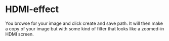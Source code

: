 # HDMI-effect

You browse for your image and click create and save path. It will then make a copy of your image but with some kind of filter that looks like a zoomed-in HDMI screen.
